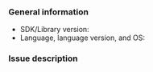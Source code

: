 ### General information

* SDK/Library version: <!-- Example: 4.7.2 -->
* Language, language version, and OS: <!-- Example: Java 1.8.0_101-b13 on Ubuntu 16.10 -->

### Issue description

<!-- To help us quickly reproduce your issue, include as many details as possible, such as logs, steps to reproduce, and so on.  If the issue reports a new feature, follow the [user story](https://en.wikipedia.org/wiki/User_story) format to clearly describe the use case. -->
